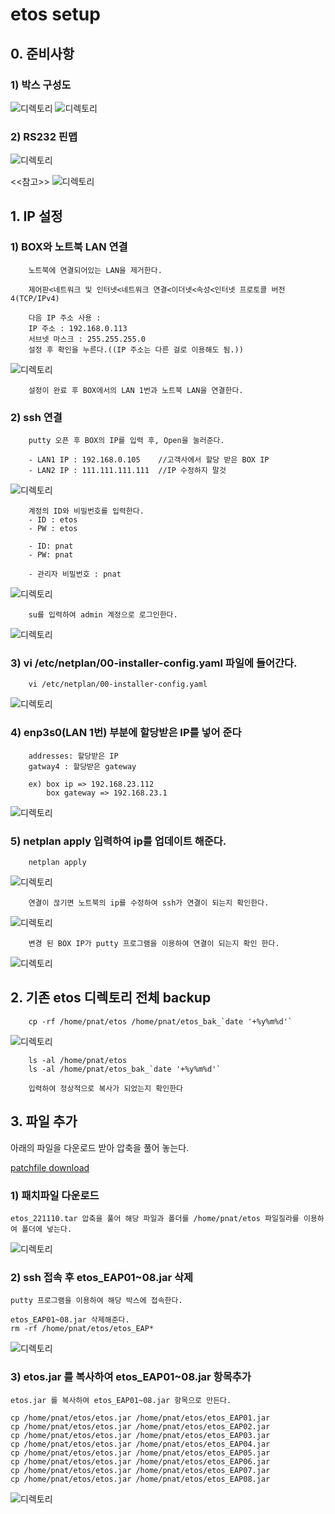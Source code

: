 # etos setup

## 0. 준비사항

### 1) 박스 구성도
![디렉토리](./2022_11_10/box1.png)
![디렉토리](./2022_11_10/box2.png)



### 2) RS232 핀맵
![디렉토리](./2022_11_10/rs232-con.png)




<<참고>>
![디렉토리](./2022_11_10/rs232-pinmap.png)







## 1. **IP 설정**


### **1) BOX와 노트북 LAN 연결**
        노트북에 연결되어있는 LAN을 제거한다.

        제어판<네트워크 및 인터넷<네트워크 연결<이더넷<속성<인터넷 프로토콜 버전4(TCP/IPv4)

        다음 IP 주소 사용 : 
        IP 주소 : 192.168.0.113
        서브넷 마스크 : 255.255.255.0
        설정 후 확인을 누른다.((IP 주소는 다른 걸로 이용해도 됨.))

![디렉토리](./2022_11_10/notebook-ip.png)

        설정이 완료 후 BOX에서의 LAN 1번과 노트북 LAN을 연결한다.


### **2) ssh 연결**
        putty 오픈 후 BOX의 IP를 입력 후, Open을 눌러준다.

        - LAN1 IP : 192.168.0.105    //고객사에서 할당 받은 BOX IP
        - LAN2 IP : 111.111.111.111  //IP 수정하지 말것
![디렉토리](./2022_11_10/putty.png)

        계정의 ID와 비밀번호를 입력한다.
        - ID : etos
        - PW : etos

        - ID: pnat
        - PW: pnat

        - 관리자 비밀번호 : pnat

![디렉토리](./2022_11_10/login.png)


        su를 입력하여 admin 계정으로 로그인한다.
        
![디렉토리](./2022_11_10/su-admin.png)


### **3) vi /etc/netplan/00-installer-config.yaml 파일에 들어간다.**
        vi /etc/netplan/00-installer-config.yaml
![디렉토리](./2022_11_10/ip1.png)



### **4) enp3s0(LAN 1번) 부분에 할당받은 IP를 넣어 준다**
        addresses: 할당받은 IP
        gatway4 : 할당받은 gateway 
        
        ex) box ip => 192.168.23.112
            box gateway => 192.168.23.1

![디렉토리](./2022_11_10/ip2.png)


### **5) netplan apply 입력하여 ip를 업데이트 해준다.**
        netplan apply

![디렉토리](./2022_11_10/ip3.png)

        연결이 끊기면 노트북의 ip를 수정하여 ssh가 연결이 되는지 확인한다.

![디렉토리](./2022_11_10/notebook-ip2.png)

        변경 된 BOX IP가 putty 프로그램을 이용하여 연결이 되는지 확인 한다.

![디렉토리](./2022_11_10/notebook-ip3.png)


## 2. 기존 etos 디렉토리 전체 backup

        cp -rf /home/pnat/etos /home/pnat/etos_bak_`date '+%y%m%d'`
        
![디렉토리](./2022_11_10/backup-cmd.png)


        ls -al /home/pnat/etos
        ls -al /home/pnat/etos_bak_`date '+%y%m%d'`

        입력하여 정상적으로 복사가 되었는지 확인한다





## 3. 파일 추가

아래의 파일을 다운로드 받아 압축을 풀어 놓는다.

[patchfile download](./2022_11_10/etos_221110.tar)
 

### 1) 패치파일 다운로드
    etos_221110.tar 압축을 풀어 해당 파일과 폴더를 /home/pnat/etos 파일질라를 이용하여 폴더에 넣는다.

![디렉토리](./2022_11_10/ftp.png)

 ### 2) ssh 접속 후 etos_EAP01~08.jar 삭제 
    putty 프로그램을 이용하여 해당 박스에 접속한다.

    etos_EAP01~08.jar 삭제해준다.
    rm -rf /home/pnat/etos/etos_EAP*

![디렉토리](./2022_11_10/rm-eap.png)


### 3)  etos.jar 를 복사하여 etos_EAP01~08.jar 항목추가
    etos.jar 를 복사하여 etos_EAP01~08.jar 항목으로 만든다.

    cp /home/pnat/etos/etos.jar /home/pnat/etos/etos_EAP01.jar
    cp /home/pnat/etos/etos.jar /home/pnat/etos/etos_EAP02.jar
    cp /home/pnat/etos/etos.jar /home/pnat/etos/etos_EAP03.jar
    cp /home/pnat/etos/etos.jar /home/pnat/etos/etos_EAP04.jar
    cp /home/pnat/etos/etos.jar /home/pnat/etos/etos_EAP05.jar
    cp /home/pnat/etos/etos.jar /home/pnat/etos/etos_EAP06.jar
    cp /home/pnat/etos/etos.jar /home/pnat/etos/etos_EAP07.jar
    cp /home/pnat/etos/etos.jar /home/pnat/etos/etos_EAP08.jar

![디렉토리](./2022_11_10/cp-eap.png)
